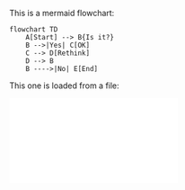 This is a mermaid flowchart:

```mermaid
flowchart TD
    A[Start] --> B{Is it?}
    B -->|Yes| C[OK]
    C --> D[Rethink]
    D --> B
    B ---->|No| E[End]
```

This one is loaded from a file:

![diagram from file](./flowchart.mmd)
